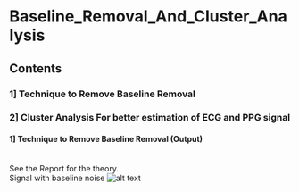 # Baseline_Removal_And_Cluster_Analysis
## Contents<br>
### 1] Technique to Remove Baseline Removal<br>
### 2] Cluster Analysis For better estimation of ECG and PPG signal<br>

#### 1] Technique to Remove Baseline Removal (Output)
<br>See the Report for the theory.
<br> Signal with baseline noise
![alt text](https://github.com/waranyoghes/baseline_removal_and_cluster_analysis/img/blob/master/baseline_nosie.png?raw=true)




